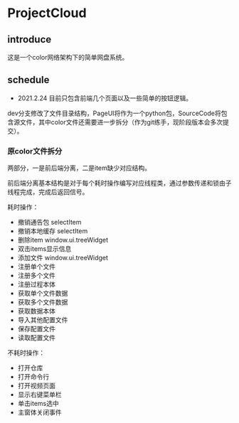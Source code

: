 # ProjectCloud

## introduce

这是一个color网络架构下的简单网盘系统。

## schedule

- 2021.2.24 目前只包含前端几个页面以及一些简单的按钮逻辑。

dev分支修改了文件目录结构，PageUI将作为一个python包，SourceCode将包含源文件，其中color文件还需要进一步拆分（作为git练手，现阶段版本会多次提交）。

### 原color文件拆分

两部分，一是前后端分离，二是item缺少对应结构。

前后端分离基本结构是对于每个耗时操作编写对应线程类，通过参数传递和锁由子线程完成，完成后返回信号。

耗时操作：

- 撤销通告包 selectItem
- 撤销本地缓存 selectItem
- 删除item window.ui.treeWidget
- 双击items显示信息 
- 添加文件 window.ui.treeWidget
- 注册单个文件
- 注册多个文件
- 注册过程本体
- 获取单个文件数据
- 获取多个文件数据
- 获取数据本体
- 导入其他配置文件
- 保存配置文件
- 读取配置文件

不耗时操作：

- 打开仓库
- 打开命令行
- 打开视频页面
- 显示右键菜单栏
- 单击items选中
- 主窗体关闭事件